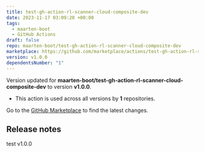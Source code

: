 ```yaml
---
title: test-gh-action-rl-scanner-cloud-composite-dev
date: 2023-11-17 03:09:20 +00:00
tags:
  - maarten-boot
  - GitHub Actions
draft: false
repo: maarten-boot/test-gh-action-rl-scanner-cloud-composite-dev
marketplace: https://github.com/marketplace/actions/test-gh-action-rl-scanner-cloud-composite-dev
version: v1.0.0
dependentsNumber: "1"
---
```



Version updated for **maarten-boot/test-gh-action-rl-scanner-cloud-composite-dev** to version **v1.0.0**.
- This action is used across all versions by **1** repositories.

Go to the [GitHub Marketplace](https://github.com/marketplace/actions/test-gh-action-rl-scanner-cloud-composite-dev) to find the latest changes.

## Release notes

test v1.0.0
